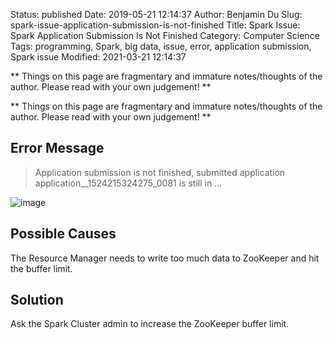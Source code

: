 Status: published
Date: 2019-05-21 12:14:37
Author: Benjamin Du
Slug: spark-issue-application-submission-is-not-finished
Title: Spark Issue: Spark Application Submission Is Not Finished
Category: Computer Science
Tags: programming, Spark, big data, issue, error, application submission, Spark issue
Modified: 2021-03-21 12:14:37

**
Things on this page are fragmentary and immature notes/thoughts of the author.
Please read with your own judgement!
**


**
Things on this page are fragmentary and immature notes/thoughts of the author.
Please read with your own judgement!
**

## Error Message

> Application submission is not finished, submitted application application__1524215324275_0081 is still in ...

![image](https://user-images.githubusercontent.com/824507/57563475-447c7e00-7353-11e9-8421-4b51e58ef18d.png)

## Possible Causes

The Resource Manager needs to write too much data to ZooKeeper and hit the buffer limit.

## Solution

Ask the Spark Cluster admin to increase the ZooKeeper buffer limit.
